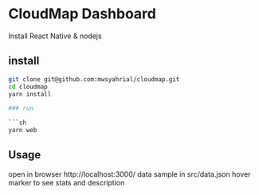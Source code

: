 # CloudMap Dashboard

Install React Native & nodejs


## install

```sh
git clone git@github.com:mwsyahrial/cloudmap.git
cd cloudmap
yarn install

### run

```sh
yarn web
```
## Usage
open in browser http://localhost:3000/
data sample in src/data.json
hover marker to see stats and description



